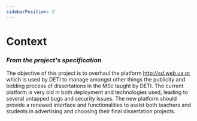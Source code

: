 ```yaml
---
sidebarPosition: 2
---
```

# Context

### _From the project's specification_

The objective of this project is to overhaul the platform http://sd.web.ua.pt which is used by DETI to manage amongst other things the publicity and bidding process of dissertations in the MSc taught by DETI. The current platform is very old in both deployment and technologies used, leading to several untapped bugs and security issues.
The new platform should provide a renewed interface and functionalities to assist both teachers and students in advertising and choosing their final dissertation projects.
